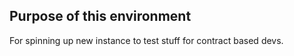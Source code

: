## Purpose of this environment
 
For spinning up new instance to test stuff for contract based devs.

